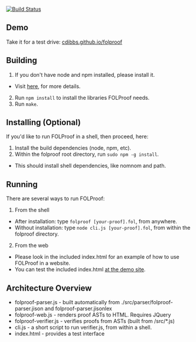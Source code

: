 [![Build Status](https://travis-ci.org/cdibbs/folproof.svg?branch=master)](https://travis-ci.org/cdibbs/folproof) 

## Demo
Take it for a test drive: [cdibbs.github.io/folproof](https://cdibbs.github.io/folproof)

## Building
1. If you don't have node and npm installed, please install it.
 * Visit [here](https://github.com/joyent/node/wiki/Installing-Node.js-via-package-manager), for more details.
2. Run `npm install` to install the libraries FOLProof needs.
3. Run `make`.

## Installing (Optional)
If you'd like to run FOLProof in a shell, then proceed, here:

1. Install the build dependencies (node, npm, etc).
2. Within the folproof root directory, run `sudo npm -g install`.
 * This should install shell dependencies, like nomnom and path.

## Running
There are several ways to run FOLProof:

1. From the shell
 * After installation: type `folproof [your-proof].fol`, from anywhere.
 * Without installation: type `node cli.js [your-proof].fol`, from within the folproof directory.
2. From the web
 * Please look in the included index.html for an example of how to use FOLProof in a website.
 * You can test the included index.html [at the demo site](https://cdibbs.github.io/folproof).

## Architecture Overview
* folproof-parser.js - built automatically from ./src/parser/folproof-parser.jison and folproof-parser.jisonlex
* folproof-web.js - renders proof ASTs to HTML. Requires JQuery
* folproof-verifier.js - verifies proofs from ASTs (built from /src/*.js)
* cli.js - a short script to run verifier.js, from within a shell.
* index.html - provides a test interface

